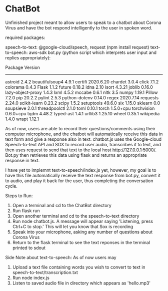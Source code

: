 # ChatBot

Unfinished project meant to allow users to speak to a chatbot about Corona Virus and have the bot respond intelligently to the user in spoken word.

required packages:

speech-to-text: @google-cloud/speech, request (npm install request)
text-to-speech: aws-sdk
bot.py (python script which interprets user input and replies appropriately):

Package           Version
----------------- ---------
astroid           2.4.2
beautifulsoup4    4.9.1
certifi           2020.6.20
chardet           3.0.4
click             7.1.2
colorama          0.4.3
Flask             1.1.2
future            0.18.2
idna              2.10
isort             4.3.21
joblib            0.16.0
lazy-object-proxy 1.4.3
lxml              4.5.2
mccabe            0.6.1
nltk              3.5
numpy             1.19.1
Pillow            7.2.0
pip               20.2.2
pylint            2.5.3
python-dotenv     0.14.0
regex             2020.7.14
requests          2.24.0
scikit-learn      0.23.2
scipy             1.5.2
setuptools        49.6.0
six               1.15.0
sklearn           0.0
soupsieve         2.0.1
threadpoolctl     2.1.0
toml              0.10.1
torch             1.5.0+cpu
torchvision       0.6.0+cpu
tqdm              4.48.2
typed-ast         1.4.1
urllib3           1.25.10
wheel             0.35.1
wikipedia         1.4.0
wrapt             1.12.1

As of now, users are able to record their questions/comments using their computer microphone, and the chatbot will automatically receive this data in text form and give a response also in text. chatbot.js uses the Google-cloud Speech-to-text API and SOX to record user audio, transcribes it to text, and then uses request to send that text to the local host http://127.0.0.1:5000/. Bot.py then retrieves this data using flask and returns an appropriate response in text. 

I have yet to implemnt text-to-speech/index.js yet, however, my goal is to have this file automatically receive the text response from bot.py, convert it to audio, and play it back for the user, thus completing the conversation cycle. 

Steps to Run:

1. Open a terminal and cd to the ChatBot directory
2. Run flask run
3. Open another terminal and cd to the speech-to-text directory
4. Run node chatbot.js. A message will appear saying 'Listening, press Ctrl+C to stop.' This will let you know that Sox is recording
5. Speak into your microphone, asking any number of questions about Corona Virus
6. Return to the flask terminal to see the text reponses in the terminal printed to sdout

Side Note about text-to-speech:
As of now users may 
1. Upload a text file containing words you wish to convert to text in speech-to-text/transcription.txt
2. Run node index.js
3. Listen to saved audio file in directory which appears as 'hello.mp3'
